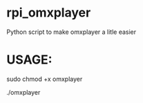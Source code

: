 # rpi_omxplayer
Python script to make omxplayer a litle easier

# USAGE:

sudo chmod +x omxplayer

./omxplayer
